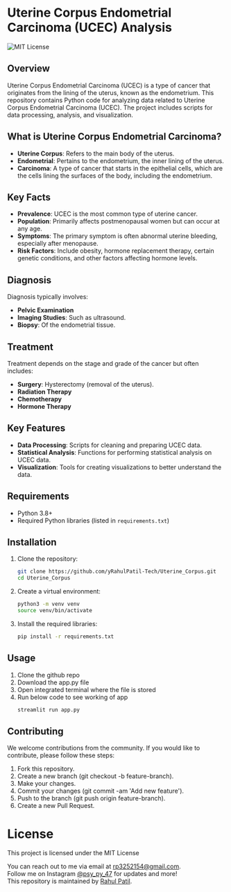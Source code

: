 # Uterine Corpus Endometrial Carcinoma (UCEC) Analysis
![MIT License](https://img.shields.io/badge/License-MIT-blue.svg)

## Overview

Uterine Corpus Endometrial Carcinoma (UCEC) is a type of cancer that originates from the lining of the uterus, known as the endometrium. This repository contains Python code for analyzing data related to Uterine Corpus Endometrial Carcinoma (UCEC). The project includes scripts for data processing, analysis, and visualization.

## What is Uterine Corpus Endometrial Carcinoma?

- **Uterine Corpus**: Refers to the main body of the uterus.
- **Endometrial**: Pertains to the endometrium, the inner lining of the uterus.
- **Carcinoma**: A type of cancer that starts in the epithelial cells, which are the cells lining the surfaces of the body, including the endometrium.

## Key Facts

- **Prevalence**: UCEC is the most common type of uterine cancer.
- **Population**: Primarily affects postmenopausal women but can occur at any age.
- **Symptoms**: The primary symptom is often abnormal uterine bleeding, especially after menopause.
- **Risk Factors**: Include obesity, hormone replacement therapy, certain genetic conditions, and other factors affecting hormone levels.

## Diagnosis

Diagnosis typically involves:
- **Pelvic Examination**
- **Imaging Studies**: Such as ultrasound.
- **Biopsy**: Of the endometrial tissue.

## Treatment

Treatment depends on the stage and grade of the cancer but often includes:
- **Surgery**: Hysterectomy (removal of the uterus).
- **Radiation Therapy**
- **Chemotherapy**
- **Hormone Therapy**


## Key Features

- **Data Processing**: Scripts for cleaning and preparing UCEC data.
- **Statistical Analysis**: Functions for performing statistical analysis on UCEC data.
- **Visualization**: Tools for creating visualizations to better understand the data.

## Requirements

- Python 3.8+
- Required Python libraries (listed in `requirements.txt`)

## Installation

1. Clone the repository:
   ```sh
   git clone https://github.com/yRahulPatil-Tech/Uterine_Corpus.git
   cd Uterine_Corpus
   ```

  2.  Create a virtual environment:
      ```sh
      python3 -m venv venv
      source venv/bin/activate
      ```
  3. Install the required libraries:
     ```sh
     pip install -r requirements.txt
     ```

## Usage
1. Clone the github repo
2. Download the app.py file
3. Open integrated terminal where the file is stored
4. Run below code to see working of app
   ```sh
   streamlit run app.py
   ``` 
## Contributing
We welcome contributions from the community. If you would like to contribute, please follow these steps:

1. Fork this repository.
2. Create a new branch (git checkout -b feature-branch).
3. Make your changes.
4. Commit your changes (git commit -am 'Add new feature').
5. Push to the branch (git push origin feature-branch).
6. Create a new Pull Request.

# License
This project is licensed under the MIT License

You can reach out to me via email at rp3252154@gmail.com.</br>
Follow me on Instagram [@psy_py_47](https://www.instagram.com/psy_py_47/) for updates and more!</br>
This repository is maintained by [Rahul Patil](https://github.com/your-github-profile](https://github.com/RahulPatil-Tech)).


